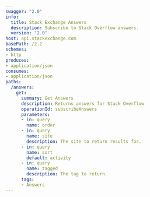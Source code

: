 ```yaml
---
swagger: "2.0"
info:
  title: Stack Exchange Answers
  description: Subscribe to Stack Overflow answers.
  version: "2.0"
host: api.stackexchange.com
basePath: /2.2
schemes:
- http
produces:
- application/json
consumes:
- application/json
paths:
  /answers:
    get:
      summary: Get Answers
      description: Returns answers for Stack Overflow
      operationId: subscribeAnswers
      parameters:
      - in: query
        name: order
      - in: query
        name: site
        description: The site to return results for.
      - in: query
        name: sort
        default: activity
      - in: query
        name: tagged
        description: The tag to return.
      tags:
      - Answers
---
```

